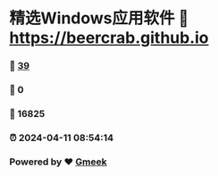 # 精选Windows应用软件 :link: https://beercrab.github.io 
### :page_facing_up: [39](https://beercrab.github.io/tag.html) 
### :speech_balloon: 0 
### :hibiscus: 16825 
### :alarm_clock: 2024-04-11 08:54:14 
### Powered by :heart: [Gmeek](https://github.com/Meekdai/Gmeek)
